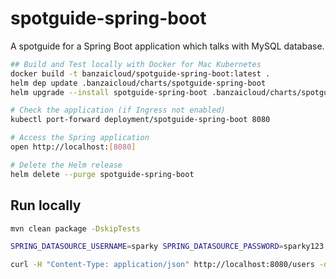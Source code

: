 # spotguide-spring-boot
A spotguide for a Spring Boot application which talks with MySQL database.


```bash
## Build and Test locally with Docker for Mac Kubernetes
docker build -t banzaicloud/spotguide-spring-boot:latest .
helm dep update .banzaicloud/charts/spotguide-spring-boot
helm upgrade --install spotguide-spring-boot .banzaicloud/charts/spotguide-spring-boot --set ingress.enabled=true --set "ingress.hosts[0]=localhost"

# Check the application (if Ingress not enabled)
kubectl port-forward deployment/spotguide-spring-boot 8080

# Access the Spring application
open http://localhost:[8080]
```

```bash
# Delete the Helm release
helm delete --purge spotguide-spring-boot
```

## Run locally

```bash
mvn clean package -DskipTests

SPRING_DATASOURCE_USERNAME=sparky SPRING_DATASOURCE_PASSWORD=sparky123 java -jar target/app.jar

curl -H "Content-Type: application/json" http://localhost:8080/users -d '{"name":"john","email":"john@doe.com"}'
```
